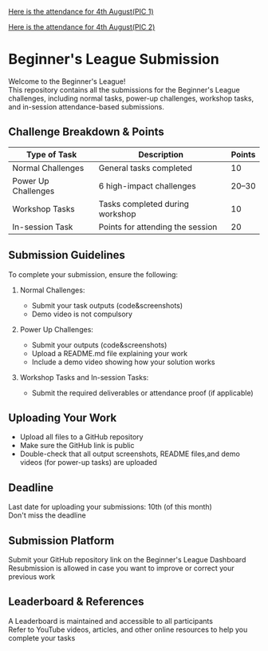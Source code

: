 [Here is the attendance for 4th August(PIC 1)](https://drive.google.com/file/d/15e4NNxDIMinQbL6EHk3ZA3XCs3_56QFp/view?usp=sharing)

[Here is the attendance for 4th August(PIC 2)](https://drive.google.com/file/d/1OmoNcw3qQG0RBJKKb38nNDdpp4SHVvgZ/view?usp=sharing)

# Beginner's League Submission

Welcome to the Beginner's League!  
This repository contains all the submissions for the Beginner's League challenges, including normal tasks, power-up challenges, workshop tasks, and in-session attendance-based submissions.

## Challenge Breakdown & Points

| Type of Task          | Description                            | Points |
|-----------------------|----------------------------------------|--------|
| Normal Challenges     | General tasks completed                | 10     |
| Power Up Challenges   | 6 high-impact challenges               | 20–30  |
| Workshop Tasks        | Tasks completed during workshop        | 10     |
| In-session Task       | Points for attending the session       | 20     |

## Submission Guidelines

To complete your submission, ensure the following:

1. Normal Challenges:  
   - Submit your task outputs (code&screenshots)  
   - Demo video is not compulsory

2. Power Up Challenges:  
   - Submit your outputs (code&screenshots)  
   - Upload a README.md file explaining your work  
   - Include a demo video showing how your solution works

3. Workshop Tasks and In-session Tasks:  
   - Submit the required deliverables or attendance proof (if applicable)

## Uploading Your Work

- Upload all files to a GitHub repository  
- Make sure the GitHub link is public  
- Double-check that all output screenshots, README files,and demo videos (for power-up tasks) are uploaded

## Deadline

Last date for uploading your submissions: 10th (of this month)  
Don't miss the deadline

## Submission Platform

Submit your GitHub repository link on the Beginner's League Dashboard  
Resubmission is allowed in case you want to improve or correct your previous work

## Leaderboard & References

A Leaderboard is maintained and accessible to all participants  
Refer to YouTube videos, articles, and other online resources to help you complete your tasks



